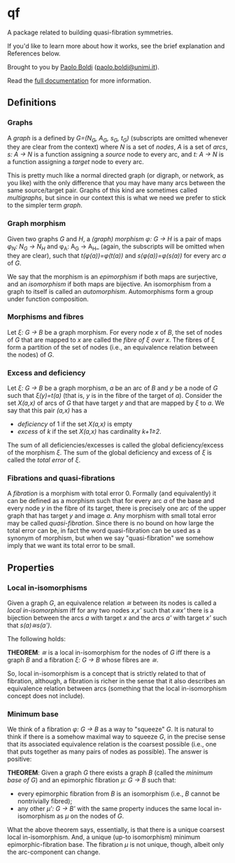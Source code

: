 # qf

A package related to building quasi-fibration symmetries.

If you'd like to learn more about how it works, see the brief explanation and References below.

Brought to you by [Paolo Boldi](http://boldi.di.unimi.it/) (<paolo.boldi@unimi.it>).

Read the [full documentation](docs/build/html/index.html) for more information.


## Definitions

### Graphs

A _graph_ is a defined by _G=(N<sub>G</sub>, A<sub>G</sub>, s<sub>G</sub>, t<sub>G</sub>)_ (subscripts are omitted whenever they are clear from the context) where _N_ is a set of _nodes_, _A_ is a set of _arcs_, _s: A &rarr; N_ is a function assigning a _source_ node to every arc, and _t: A &rarr; N_ is a function assigning a _target_ node to every arc. 

This is pretty much like a normal directed graph (or digraph, or network, as you like) with the only difference that you may have many arcs between the same source/target pair. Graphs of this kind are sometimes called _multigraphs_, but since in our context this is what we need we prefer to stick to the simpler term _graph_.

### Graph morphism

Given two graphs _G_ and _H_, a _(graph) morphism_ 
_&phi;: G &rarr; H_ is a pair of maps _&phi;<sub>N</sub>: N<sub>G</sub> &rarr; N<sub>H</sub>_ and
&phi;<sub>A</sub>: A<sub>G</sub> &rarr; A<sub>H</sub>_ (again, the subscripts will be omitted when they are clear), such that _t(&phi;(a))=&phi;(t(a))_
and _s(&phi;(a))=&phi;(s(a))_ for every arc _a_ of _G_.

We say that the morphism is an _epimorphism_ if both maps are surjective, and an _isomorphism_ if both maps are bijective. An isomorphism from a graph to itself is called an _automorphism_. Automorphisms form a group under function composition.

### Morphisms and fibres

Let _&xi;: G &rarr; B_ be a graph morphism. For every node _x_ of _B_, the set of nodes of _G_ that are mapped to _x_ are called the _fibre of &xi; over x_. The fibres of &xi; form a partition of the set of nodes (i.e., an equivalence relation between the nodes) of _G_.

### Excess and deficiency

Let _&xi;: G &rarr; B_ be a graph morphism, _a_ be an arc of _B_ and _y_ be a node of _G_ such that _&xi;(y)=t(a)_ (that is, _y_ is in the fibre of the target of _a_). Consider the set _X(a,x)_ of arcs of _G_ that have target _y_ and that are mapped by _&xi;_ to _a_. We say that this pair _(a,x)_ has a 

- _deficiency_ of 1 if the set _X(a,x)_ is empty
- _excess_ of _k_ if the set _X(a,x)_ has cardinality _k+1&ge;2_.

The sum of all deficiencies/excesses is called the global deficiency/excess of the morphism _&xi;_. The sum of the global deficiency and excess of _&xi;_ is called the _total error_ of _&xi;_.

### Fibrations and quasi-fibrations

A _fibration_ is a morphism with total error 0. Formally (and equivalently) it can be defined as a morphism such that for every arc _a_ of the base and every node _y_ in the fibre of its target, there is precisely one arc of the upper graph that has target _y_ and image _a_.
Any morphism with small total error may be called _quasi-fibration_. Since there is no bound on how large the total error can be, in fact the word quasi-fibration can be used as a synonym of morphism, but when we say "quasi-fibration" we somehow imply that we want its total error to be small.

## Properties

### Local in-isomorphisms

Given a graph _G_, an equivalence relation _&cong;_ between its nodes is called a _local in-isomorphism_ iff for any two nodes _x_,_x'_ such that _x&cong;x'_
there is a bijection between the arcs _a_ with target _x_ and the arcs _a'_ with target _x'_ such that _s(a)&cong;s(a')_.

The following holds:

**THEOREM**:  _&cong;_ is a local in-isomorphism for the nodes of _G_ iff there is a graph _B_ and a fibration _&xi;: G &rarr; B_ whose fibres are _&cong;_.

So, local in-isomorphism is a concept that is strictly related to that of fibration, although, a fibration is richer in the sense that it also describes an equivalence relation between arcs (something that the local in-isomorphism concept does not include).

### Minimum base 

We think of a fibration _&phi;: G &rarr; B_ as a way to "squeeze" _G_. It is natural to think if there is a somehow maximal way to squeeze _G_, in the precise sense that its associated equivalence relation is the coarsest possible (i.e., one that puts together as many pairs of nodes as possible).
The answer is positive:

**THEOREM**:  Given a graph _G_ there exists a graph _B_ (called the _minimum base of G_) and an epimorphic fibration _&mu;: G &rarr; B_ such that:

- every epimorphic fibration from _B_ is an isomorphism (i.e., _B_ cannot be nontrivially fibred);
- any other _&mu;': G &rarr; B'_ with the same property induces the same local in-isomorphism as _&mu;_ on the nodes of _G_.


What the above theorem says, essentially, is that there is a unique coarsest local in-isomorphism. And, a unique (up-to isomorphism) minimum epimorphic-fibration base. The fibration _&mu;_ is not unique, though, albeit only the arc-component can change.

 


